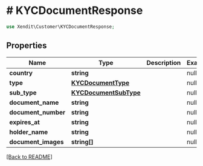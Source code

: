 # # KYCDocumentResponse


```php
use Xendit\Customer\KYCDocumentResponse;
```
## Properties

| Name | Type | Description | Examples | Notes |
| ------------ | ------------- | ------------- | ------------- | -------------|
| **country** | **string** |  | null |  |
| **type** | [**KYCDocumentType**](KYCDocumentType.md) |  | null |  |
| **sub_type** | [**KYCDocumentSubType**](KYCDocumentSubType.md) |  | null |  |
| **document_name** | **string** |  | null |  |
| **document_number** | **string** |  | null |  |
| **expires_at** | **string** |  | null |  |
| **holder_name** | **string** |  | null |  |
| **document_images** | **string[]** |  | null |  |


[[Back to README]](../../README.md)
